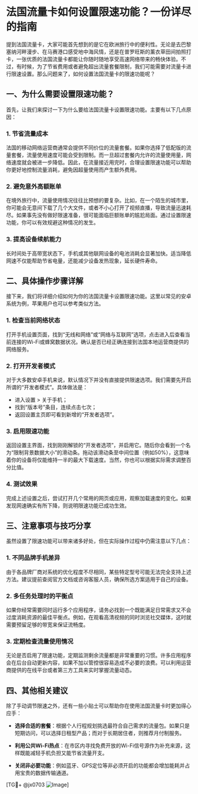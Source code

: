 # 法国流量卡如何设置限速功能？一份详尽的指南

提到法国流量卡，大家可能首先想到的是它在欧洲旅行中的便利性。无论是去巴黎塞纳河畔漫步、在马赛港口感受地中海风情，还是在普罗旺斯的薰衣草田间拍照打卡，一张优质的法国流量卡都能让你随时随地享受高速网络带来的畅快体验。不过，有时候，为了节省费用或者避免超出流量套餐限制，我们可能需要对流量卡进行限速设置。那么问题来了，如何设置法国流量卡的限速功能呢？

## 一、为什么需要设置限速功能？

首先，让我们来探讨一下为什么要给法国流量卡设置限速功能。主要有以下几点原因：

### 1. 节省流量成本
法国的移动网络运营商通常会提供不同价位的流量套餐。如果你选择了低配版的流量套餐，流量使用速度可能会受到限制。而一旦超过套餐内允许的流量使用量，网络速度就会被进一步降低。因此，在流量接近用完时，合理设置限速功能可以帮助你更好地控制流量消耗，避免因超量使用而产生额外费用。

### 2. 避免意外高额账单
在境外旅行中，流量使用情况往往比预想的要复杂。比如，在一个陌生的城市里，你可能会无意间下载了几个大文件，或者不小心打开了视频直播，导致流量迅速耗尽。如果事先没有做好限速准备，很可能面临巨额账单的尴尬局面。通过设置限速功能，你可以有效规避这种情况的发生。

### 3. 提高设备续航能力
长时间处于高带宽状态下，手机或其他联网设备的电池消耗会显著加快。适当降低网速不仅能帮助节省电量，还能减少设备发热现象，延长硬件寿命。

## 二、具体操作步骤详解

接下来，我们将详细介绍如何为你的法国流量卡设置限速功能。这里以常见的安卓系统为例，苹果用户也可以参考类似方法。

### 1. 检查当前网络状态
打开手机设置页面，找到“无线和网络”或“网络与互联网”选项，点击进入后查看当前连接的Wi-Fi或蜂窝数据状况。确认是否已经正确连接到法国本地运营商提供的网络服务。

### 2. 打开开发者模式
对于大多数安卓手机来说，默认情况下并没有直接提供限速选项。我们需要先开启所谓的“开发者模式”。具体做法是：
- 进入设置 > 关于手机；
- 找到“版本号”条目，连续点击七次；
- 返回设置主页即可看到新增的“开发者选项”。

### 3. 启用限速功能
返回设置主界面，找到刚刚解锁的“开发者选项”，并启用它。随后你会看到一个名为“限制背景数据大小”的滑动条。拖动该滑动条至中间位置（例如50%），这意味着你的设备将仅能维持一半的最大下载速度。当然，你也可以根据实际需求调整百分比值。

### 4. 测试效果
完成上述设置之后，尝试打开几个常用的网页或应用，观察加载速度的变化。如果发现网速确实有所下降，则说明限速功能已成功生效。

## 三、注意事项与技巧分享

虽然设置了限速功能可以带来诸多好处，但在实际操作过程中仍需注意以下几点：

### 1. 不同品牌手机差异
由于各品牌厂商对系统的优化程度不尽相同，某些特定型号可能无法完全支持上述方法。建议提前查阅官方文档或咨询客服人员，确保所选方案适用于自己的设备。

### 2. 多任务处理时的平衡点
如果你经常需要同时运行多个应用程序，请务必找到一个既能满足日常需求又不会过度消耗资源的最佳平衡点。例如，在观看高清视频的同时浏览社交媒体，这时就需要预留足够的带宽来保证流畅度。

### 3. 定期检查流量使用情况
无论是否启用了限速功能，定期监测剩余流量都是非常重要的习惯。许多应用程序会在后台自动更新内容，如果不加以管控很容易造成不必要的浪费。可以利用运营商提供的在线平台或者第三方工具来实时掌握流量动态。

## 四、其他相关建议

除了手动调节限速之外，还有一些小贴士可以帮助你在使用法国流量卡时更加得心应手：

- **选择合适的套餐**：根据个人行程规划挑选最符合自己需求的流量包。如果只是短期访问，可以选择日租型产品；而对于长期居住者，则推荐月付制服务。
  
- **利用公共Wi-Fi热点**：在市区内寻找免费开放的Wi-Fi信号源作为补充来源，这样既能减轻手机负担又能节省流量开支。

- **关闭非必要功能**：例如蓝牙、GPS定位等非必须开启的功能都会增加能耗并占用宝贵的数据传输通道。

[TG💪+ @jx0703 ![Image](https://github.com/user-attachments/assets/dbca1d08-cadb-493c-b0ec-ad6f7a83f270)]
